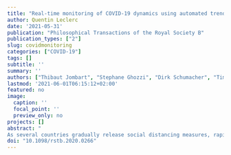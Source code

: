 ```yaml
---
title: "Real-time monitoring of COVID-19 dynamics using automated trend fitting and anomaly detection"
author: Quentin Leclerc
date: '2021-05-31'
publication: "Philosophical Transactions of the Royal Society B"
publication_types: ["2"]
slug: covidmonitoring
categories: ["COVID-19"]
tags: []
subtitle: ''
summary: ''
authors: ["Thibaut Jombart", "Stephane Ghozzi", "Dirk Schumacher", "Timothy J. Taylor", "**Quentin J. Leclerc**", "Mark Jit", "Stefan Flasche", "Felix Greaves", "Tom Ward", "Rosalind M. Eggo", "Emily Nightingale", "Sophie Meakin", "Oliver J. Brady", "CMMID COVID-19 Working Group",  "Graham F. Medley", "Michael Hohle", "W. John Edmunds"]
lastmod: '2021-06-01T06:15:12+02:00'
featured: no
image:
  caption: ''
  focal_point: ''
  preview_only: no
projects: []
abstract: "
As several countries gradually release social distancing measures, rapid detection of new localized COVID-19 hotspots and subsequent intervention will be key to avoiding large-scale resurgence of transmission. We introduce ASMODEE (automatic selection of models and outlier detection for epidemics), a new tool for detecting sudden changes in COVID-19 incidence. Our approach relies on automatically selecting the best (fitting or predicting) model from a range of user-defined time series models, excluding the most recent data points, to characterize the main trend in an incidence. We then derive prediction intervals and classify data points outside this interval as outliers, which provides an objective criterion for identifying departures from previous trends. We also provide a method for selecting the optimal breakpoints, used to define how many recent data points are to be excluded from the trend fitting procedure. The analysis of simulated COVID-19 outbreaks suggests ASMODEE compares favourably with a state-of-art outbreak-detection algorithm while being simpler and more flexible. As such, our method could be of wider use for infectious disease surveillance. We illustrate ASMODEE using publicly available data of National Health Service (NHS) Pathways reporting potential COVID-19 cases in England at a fine spatial scale, showing that the method would have enabled the early detection of the flare-ups in Leicester and Blackburn with Darwen, two to three weeks before their respective lockdown. ASMODEE is implemented in the free R package trendbreaker."
doi: "10.1098/rstb.2020.0266"
---
```

